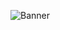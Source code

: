 ![Banner](https://capsule-render.vercel.app/api?type=waving&color=gradient&height=200&section=header&text=Vincent%20-%20CTF%20Player&fontSize=40&animation=fadeIn&fontAlignY=35)
